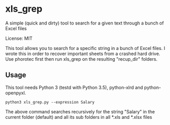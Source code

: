 # xls_grep
A simple (quick and dirty) tool to search for a given text through a bunch of Excel files

License: MIT

This tool allows you to search for a specific string in a bunch of Excel files.
I wrote this in order to recover important sheets from a crashed hard drive. Use phorotec first then run
xls_grep on the resulting "recup_dir" folders.

## Usage

This tool needs Python 3 (testd with Python 3.5), python-xlrd and python-openpyxl.

`
  python3 xls_grep.py --expression Salary
`

The above command searches recursively for the string "Salary" in the current folder (default) and all its sub folders in all *.xls and *.xlsx files
